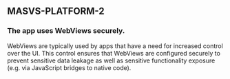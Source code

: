 ## MASVS-PLATFORM-2

### The app uses WebViews securely.

WebViews are typically used by apps that have a need for increased control over the UI. This control ensures that WebViews are configured securely to prevent sensitive data leakage as well as sensitive functionality exposure (e.g. via JavaScript bridges to native code).